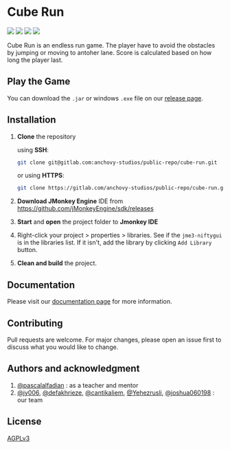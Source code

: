 # Cube Run

![](https://img.shields.io/github/issues/Anchovy-Studios/Cube-Run) ![](https://img.shields.io/github/license/Anchovy-Studios/Cube-Run) ![](https://img.shields.io/github/v/release/Anchovy-Studios/Cube-Run) ![](https://img.shields.io/github/repo-size/Anchovy-Studios/Cube-Run)

Cube Run is an endless run game. The player have to avoid the obstacles by jumping or moving to antoher lane. Score is calculated based on how long the player last.

## Play the Game

You can download the `.jar` or windows `.exe` file on our [release page](https://github.com/Anchovy-Studios/Cube-Run/releases).

## Installation

1. **Clone** the repository

   using **SSH**:

   ```bash
   git clone git@gitlab.com:anchovy-studios/public-repo/cube-run.git
   ```

   or using **HTTPS**:

   ```bash
   git clone https://gitlab.com/anchovy-studios/public-repo/cube-run.git
   ```

2. **Download JMonkey Engine** IDE from https://github.com/jMonkeyEngine/sdk/releases

3. **Start** and **open** the project folder to **Jmonkey IDE**

4. Right-click your project > properties > libraries. See if the `jme3-niftygui` is in the libraries list. If it isn't, add the library by clicking `Add Library` button.

5. **Clean and build** the project.

## Documentation

Please visit our [documentation page](https://anchovy-studios.github.io/Cube-Run/) for more information.

## Contributing
Pull requests are welcome. For major changes, please open an issue first to discuss what you would like to change.

##  Authors and acknowledgment

1. [@pascalalfadian](https://github.com/pascalalfadian) : as a teacher and mentor
2. [@jy006](), [@defakhrieze](https://github.com/defakhrieze), [@cantikaliem](https://github.com/cantikaliem), [@Yehezrusli](https://github.com/Yehezrusli), [@joshua060198](https://github.com/joshua060198) : our team

## License
[AGPLv3](https://choosealicense.com/licenses/agpl-3.0/)